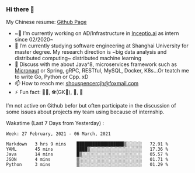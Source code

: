### Hi there 👋

My Chinese resume: [Github Page](https://spencercjh.github.io/resume/)

- ~🔭 I’m currently working on AD/Infrastructure in [Inceptio.ai](https://www.inceptio.ai/) as intern since 02/2020~
- 🌱 I’m currently studying software engineering at Shanghai University for master degree. My research direction is ~big data analysis and distributed computing~ distributed machine learning
- 💬 Discuss with me about Java^8, microservices framework such as [Micronaut](http://micronaut.io/) or Spring, gRPC, RESTful, MySQL, Docker, K8s...Or teatch me to write Go, Python or Cpp. xD
- 📫 How to reach me: shouspencercjh@foxmail.com
- ⚡ Fun fact: 🚴‍♂️, ⚽(GK🥅), 🏓, 🏸

I’m not active on Github befor but often participate in the discussion of some issues about projects my team using because of internship.

Wakatime (Last 7 Days from Yesterday) :

<!--START_SECTION:waka-->
```text
Week: 27 February, 2021 - 06 March, 2021

Markdown   3 hrs 9 mins    ██████████████████▒░░░░░░   72.91 % 
YAML       45 mins         ████▒░░░░░░░░░░░░░░░░░░░░   17.36 % 
Java       14 mins         █▒░░░░░░░░░░░░░░░░░░░░░░░   05.57 % 
JSON       4 mins          ▒░░░░░░░░░░░░░░░░░░░░░░░░   01.71 % 
Python     3 mins          ▒░░░░░░░░░░░░░░░░░░░░░░░░   01.29 % 
```
<!--END_SECTION:waka-->
